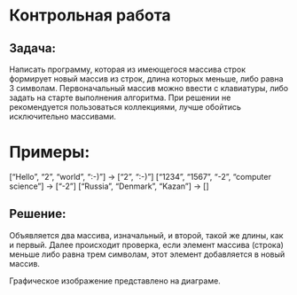 # **Контрольная работа**


## Задача: 
Написать программу, которая из имеющегося массива строк формирует новый массив из строк, длина которых меньше, либо равна 3 символам. Первоначальный массив можно ввести с клавиатуры, либо задать на старте выполнения алгоритма. При решении не рекомендуется пользоваться коллекциями, лучше обойтись исключительно массивами.

# Примеры:
[“Hello”, “2”, “world”, “:-)”] → [“2”, “:-)”]
[“1234”, “1567”, “-2”, “computer science”] → [“-2”]
[“Russia”, “Denmark”, “Kazan”] → []

## Решение:

Объявляется два массива, изначальный, и второй, такой же длины, как и первый.
Далее происходит проверка, если элемент массива (строка) меньше либо равна трем символам, этот элемент добавляется в новый массив.

Графическое изображение представлено на диаграме.

